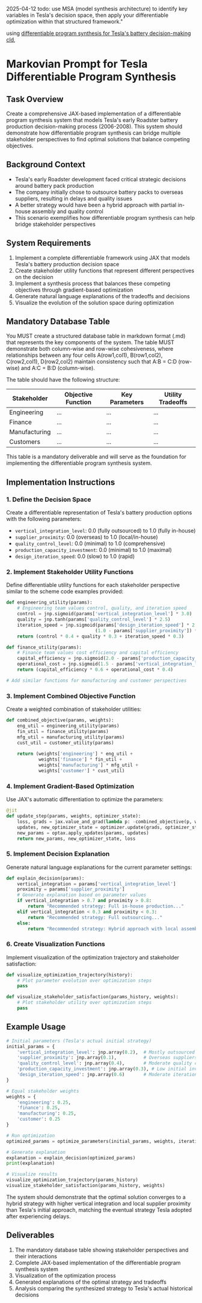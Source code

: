 2025-04-12
todo: use MSA (model synthesis architecture) to identify key variables in Tesla's decision space, then apply your differentiable optimization within that structured framework."

using [differentiable program synthesis for Tesla's battery decision-making cld](https://claude.ai/chat/f333f008-40d7-4e98-b989-ca2cfa32d0d6),

# Markovian Prompt for Tesla Differentiable Program Synthesis

## Task Overview

Create a comprehensive JAX-based implementation of a differentiable program synthesis system that models Tesla's early Roadster battery production decision-making process (2006-2008). This system should demonstrate how differentiable program synthesis can bridge multiple stakeholder perspectives to find optimal solutions that balance competing objectives.

## Background Context

- Tesla's early Roadster development faced critical strategic decisions around battery pack production
- The company initially chose to outsource battery packs to overseas suppliers, resulting in delays and quality issues
- A better strategy would have been a hybrid approach with partial in-house assembly and quality control
- This scenario exemplifies how differentiable program synthesis can help bridge stakeholder perspectives

## System Requirements

1. Implement a complete differentiable framework using JAX that models Tesla's battery production decision space
2. Create stakeholder utility functions that represent different perspectives on the decision
3. Implement a synthesis process that balances these competing objectives through gradient-based optimization
4. Generate natural language explanations of the tradeoffs and decisions
5. Visualize the evolution of the solution space during optimization

## Mandatory Database Table

You MUST create a structured database table in markdown format (.md) that represents the key components of the system. The table MUST demonstrate both column-wise and row-wise cohesiveness, where relationships between any four cells A(row1,col1), B(row1,col2), C(row2,col1), D(row2,col2) maintain consistency such that A:B = C:D (row-wise) and A:C = B:D (column-wise).

The table should have the following structure:

|Stakeholder|Objective Function|Key Parameters|Utility Tradeoffs|
|---|---|---|---|
|Engineering|...|...|...|
|Finance|...|...|...|
|Manufacturing|...|...|...|
|Customers|...|...|...|

This table is a mandatory deliverable and will serve as the foundation for implementing the differentiable program synthesis system.

## Implementation Instructions

### 1. Define the Decision Space

Create a differentiable representation of Tesla's battery production options with the following parameters:

- `vertical_integration_level`: 0.0 (fully outsourced) to 1.0 (fully in-house)
- `supplier_proximity`: 0.0 (overseas) to 1.0 (local/in-house)
- `quality_control_level`: 0.0 (minimal) to 1.0 (comprehensive)
- `production_capacity_investment`: 0.0 (minimal) to 1.0 (maximal)
- `design_iteration_speed`: 0.0 (slow) to 1.0 (rapid)

### 2. Implement Stakeholder Utility Functions

Define differentiable utility functions for each stakeholder perspective similar to the scheme code examples provided:

```python
def engineering_utility(params):
    # Engineering team values control, quality, and iteration speed
    control = jnp.sigmoid(params['vertical_integration_level'] * 3.0)
    quality = jnp.tanh(params['quality_control_level'] * 2.5)
    iteration_speed = jnp.sigmoid(params['design_iteration_speed'] * 2.0 - 
                                 (1.0 - params['supplier_proximity']) * 1.5)
    return (control * 0.4 + quality * 0.3 + iteration_speed * 0.3)

def finance_utility(params):
    # Finance team values cost efficiency and capital efficiency
    capital_efficiency = jnp.sigmoid(2.0 - params['production_capacity_investment'] * 2.5)
    operational_cost = jnp.sigmoid(1.5 - params['vertical_integration_level'] * 1.0)
    return (capital_efficiency * 0.6 + operational_cost * 0.4)

# Add similar functions for manufacturing and customer perspectives
```

### 3. Implement Combined Objective Function

Create a weighted combination of stakeholder utilities:

```python
def combined_objective(params, weights):
    eng_util = engineering_utility(params)
    fin_util = finance_utility(params)
    mfg_util = manufacturing_utility(params)
    cust_util = customer_utility(params)
    
    return (weights['engineering'] * eng_util +
            weights['finance'] * fin_util +
            weights['manufacturing'] * mfg_util +
            weights['customer'] * cust_util)
```

### 4. Implement Gradient-Based Optimization

Use JAX's automatic differentiation to optimize the parameters:

```python
@jit
def update_step(params, weights, optimizer_state):
    loss, grads = jax.value_and_grad(lambda p: -combined_objective(p, weights))(params)
    updates, new_optimizer_state = optimizer.update(grads, optimizer_state)
    new_params = optax.apply_updates(params, updates)
    return new_params, new_optimizer_state, loss
```

### 5. Implement Decision Explanation

Generate natural language explanations for the current parameter settings:

```python
def explain_decision(params):
    vertical_integration = params['vertical_integration_level']
    proximity = params['supplier_proximity']
    # Generate explanation based on parameter values
    if vertical_integration > 0.7 and proximity > 0.8:
        return "Recommended strategy: Full in-house production..."
    elif vertical_integration < 0.3 and proximity < 0.3:
        return "Recommended strategy: Full outsourcing..."
    else:
        return "Recommended strategy: Hybrid approach with local assembly..."
```

### 6. Create Visualization Functions

Implement visualization of the optimization trajectory and stakeholder satisfaction:

```python
def visualize_optimization_trajectory(history):
    # Plot parameter evolution over optimization steps
    pass

def visualize_stakeholder_satisfaction(params_history, weights):
    # Plot stakeholder utility over optimization steps
    pass
```

## Example Usage

```python
# Initial parameters (Tesla's actual initial strategy)
initial_params = {
    'vertical_integration_level': jnp.array(0.2),  # Mostly outsourced
    'supplier_proximity': jnp.array(0.1),          # Overseas suppliers
    'quality_control_level': jnp.array(0.4),       # Moderate quality control
    'production_capacity_investment': jnp.array(0.3), # Low initial investment
    'design_iteration_speed': jnp.array(0.6)       # Moderate iteration speed
}

# Equal stakeholder weights
weights = {
    'engineering': 0.25,
    'finance': 0.25,
    'manufacturing': 0.25,
    'customer': 0.25
}

# Run optimization
optimized_params = optimize_parameters(initial_params, weights, iterations=100)

# Generate explanation
explanation = explain_decision(optimized_params)
print(explanation)

# Visualize results
visualize_optimization_trajectory(params_history)
visualize_stakeholder_satisfaction(params_history, weights)
```

The system should demonstrate that the optimal solution converges to a hybrid strategy with higher vertical integration and local supplier proximity than Tesla's initial approach, matching the eventual strategy Tesla adopted after experiencing delays.

## Deliverables

1. The mandatory database table showing stakeholder perspectives and their interactions
2. Complete JAX-based implementation of the differentiable program synthesis system
3. Visualization of the optimization process
4. Generated explanations of the optimal strategy and tradeoffs
5. Analysis comparing the synthesized strategy to Tesla's actual historical decisions

